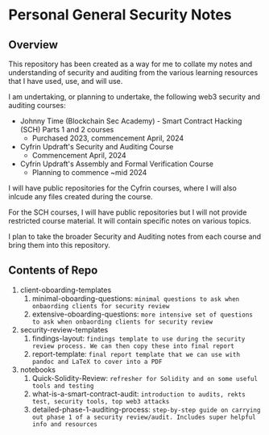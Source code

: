 # Personal General Security Notes

## Overview

This repository has been created as a way for me to collate my notes and understanding of security and auditing from the various learning resources that I have used, use, and will use.

I am undertaking, or planning to undertake, the following web3 security and auditing courses:

- Johnny Time (Blockchain Sec Academy) - Smart Contract Hacking (SCH) Parts 1 and 2 courses
  - Purchased 2023, commencement April, 2024
- Cyfrin Updraft's Security and Auditing Course
  - Commencement April, 2024
- Cyfrin Updraft's Assembly and Formal Verification Course
  - Planning to commence ~mid 2024


I will have public repositories for the Cyfrin courses, where I will also inlcude any files created during the course.

For the SCH courses, I will have public repositories but I will not provide restricted course material. It will contain specific notes on various topics.

I plan to take the broader Security and Auditing notes from each course and bring them into this repository.


## Contents of Repo

1. client-oboarding-templates
   1. minimal-oboarding-questions: `minimal questions to ask when onbaording clients for security review`
   2. extensive-oboarding-questions: `more intensive set of questions to ask when onbaording clients for security review`
2. security-review-templates
   1. findings-layout: `findings template to use during the security review process. We can then copy these into final report`
   2. report-template: `final report template that we can use with pandoc and LaTeX to cover into a PDF`
3. notebooks
   1. Quick-Solidity-Review: `refresher for Solidity and on some useful tools and testing`
   2. what-is-a-smart-contract-audit: `introduction to audits, rekts test, security tools, top web3 attacks`
   3. detailed-phase-1-auditing-process: `step-by-step guide on carrying out phase 1 of a security review/audit. Includes super helpful info and resources`